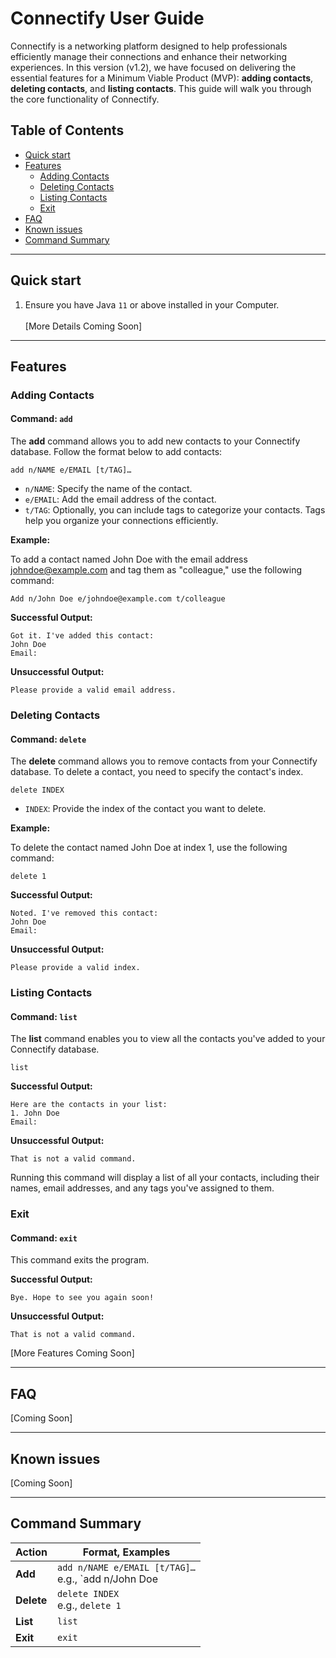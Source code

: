 # Connectify User Guide

Connectify is a networking platform designed to help professionals efficiently manage their connections and enhance their networking experiences. In this version (v1.2), we have focused on delivering the essential features for a Minimum Viable Product (MVP): **adding contacts**, **deleting contacts**, and **listing contacts**. This guide will walk you through the core functionality of Connectify.

## Table of Contents
* [Quick start](#quick-start)
* [Features](#features)
  * [Adding Contacts](#adding-contacts)
  * [Deleting Contacts](#deleting-contacts)
  * [Listing Contacts](#listing-contacts)
  * [Exit](#exit)
* [FAQ](#faq)
* [Known issues](#known-issues)
* [Command Summary](#command-summary)

--------------------------------------------------------------------------------------------------------------------

## Quick start

1. Ensure you have Java `11` or above installed in your Computer.
<br><br>
[More Details Coming Soon]
--------------------------------------------------------------------------------------------------------------------

## Features

### Adding Contacts

#### Command: `add`

The **add** command allows you to add new contacts to your Connectify database. Follow the format below to add contacts:

`add n/NAME e/EMAIL [t/TAG]…`

- `n/NAME`: Specify the name of the contact.
- `e/EMAIL`: Add the email address of the contact.
- `t/TAG`: Optionally, you can include tags to categorize your contacts. Tags help you organize your connections efficiently.

**Example:**

To add a contact named John Doe with the email address johndoe@example.com and tag them as "colleague," use the following command:

```
Add n/John Doe e/johndoe@example.com t/colleague
```

**Successful Output:**

```
Got it. I've added this contact:
John Doe
Email:
```

**Unsuccessful Output:**

```
Please provide a valid email address.
```

### Deleting Contacts

#### Command: `delete`

The **delete** command allows you to remove contacts from your Connectify database. To delete a contact, you need to specify the contact's index.

```
delete INDEX
```

- `INDEX`: Provide the index of the contact you want to delete.

**Example:**

To delete the contact named John Doe at index 1, use the following command:
```
delete 1
```

**Successful Output:**

```
Noted. I've removed this contact:
John Doe
Email:
```

**Unsuccessful Output:**

```
Please provide a valid index.
```

### Listing Contacts

#### Command: `list`

The **list** command enables you to view all the contacts you've added to your Connectify database.

```
list
```

**Successful Output:**

```
Here are the contacts in your list:
1. John Doe
Email:
```

**Unsuccessful Output:**

```
That is not a valid command.
```

Running this command will display a list of all your contacts, including their names, email addresses, and any tags you've assigned to them.

### Exit

#### Command: `exit`

This command exits the program.

**Successful Output:**

```
Bye. Hope to see you again soon!
```

**Unsuccessful Output:**

```
That is not a valid command.
```

[More Features Coming Soon]

--------------------------------------------------------------------------------------------------------------------

## FAQ

[Coming Soon]

--------------------------------------------------------------------------------------------------------------------

## Known issues

[Coming Soon]

--------------------------------------------------------------------------------------------------------------------

## Command Summary

Action | Format, Examples
--------|------------------
**Add** | `add n/NAME e/EMAIL [t/TAG]…` <br> e.g., `add n/John Doe
**Delete** | `delete INDEX` <br> e.g., `delete 1`
**List** | `list`
**Exit** | `exit`

